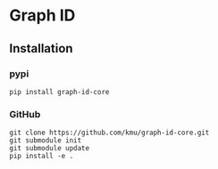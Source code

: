 

# Graph ID

## Installation 
### pypi
```
pip install graph-id-core
```

### GitHub
```
git clone https://github.com/kmu/graph-id-core.git
git submodule init
git submodule update
pip install -e .
```
